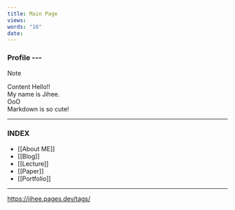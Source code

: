 ```yaml
---
title: Main Page
views: 
words: "16"
date:
---
```

### Profile ---
> [!NOTE]
> Content
Hello!! </br>
My name is Jihee. </br>
OoO</br>
Markdown is so cute! </br>

---

### INDEX

- [[About ME]]
- [[Blog]]
- [[Lecture]]
- [[Paper]]
- [[Portfolio]]

---

https://jihee.pages.dev/tags/